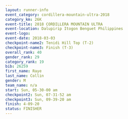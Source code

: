 ```yaml
---
layout: runner-info 
event_category: cordillera-mountain-ultra-2018 
category_km: 26K 
event-title: 2018 CORDILLERA MOUNTAIN ULTRA 
event-location: Dalupirip Itogon Benguet Philippines 
event-logo: 
event-date: 2018-03-03 
checkpoint-name2: Tenidi Hill Top (T-2) 
checkpoint-name3: Finish (T-3) 
overall_rank: 40
gender_rank: 29
category_rank: 19
bib: 26259
first_name: Raye
last_name: Collin
gender: M
team_name: n/a
start: Sun, 05-30-00 am
checkpoint2: Sun, 07-31-52 am
checkpoint3: Sun, 09-39-20 am
finish: 4-09-20
status: FINISHER
---
```

